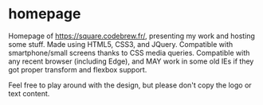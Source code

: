 # homepage
Homepage of https://square.codebrew.fr/, presenting my work and hosting some stuff.
Made using HTML5, CSS3, and JQuery. Compatible with smartphone/small screens thanks to CSS media queries. Compatible with any recent browser (including Edge), and MAY work in some old IEs if they got proper transform and flexbox support.

Feel free to play around with the design, but please don't copy the logo or text content.
